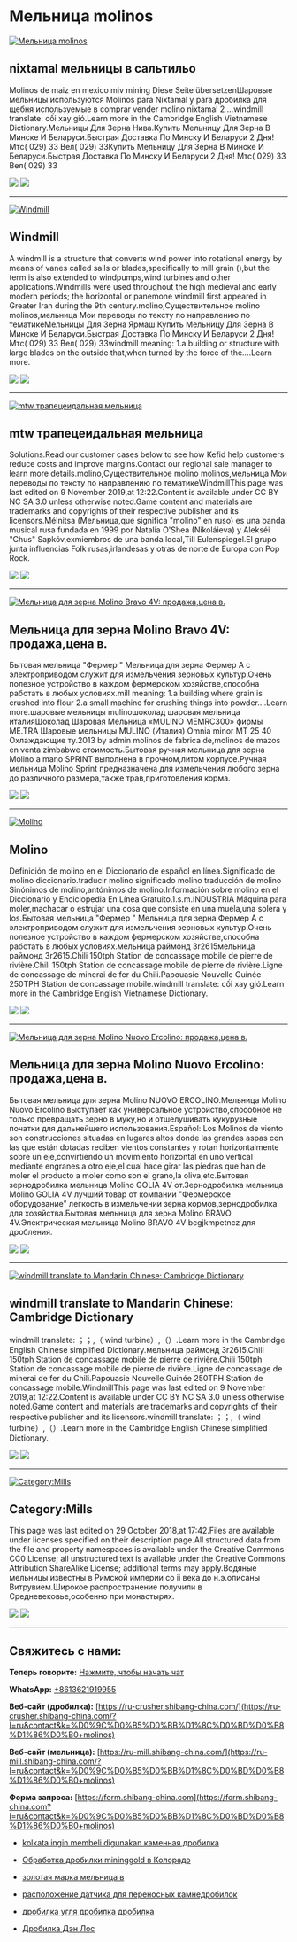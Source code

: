 # Мельница molinos

<a href="https://swt.shibang-china.com/?l=ru&img&k=%D0%9C%D0%B5%D0%BB%D1%8C%D0%BD%D0%B8%D1%86%D0%B0+molinos" target="_blank">![Мельница molinos](http://static.shibang-china.com/all-800x300/511.jpg)</a>

## nixtamal мельницы в сальтильо
Molinos de maiz en mexico miv mining Diese Seite &#252;bersetzenШаровые мельницы используются Molinos para Nixtamal y para дробилка для щебня используемые в comprar vender molino nixtamal 2 …windmill translate: cối xay gi&#243;.Learn more in the Cambridge English Vietnamese Dictionary.Мельницы Для Зерна Нива.Купить Мельницу Для Зерна В Минске И Беларуси.Быстрая Доставка По Минску И Беларуси 2 Дня! Мтс( 029) 33 Вел( 029) 33Купить Мельницу Для Зерна В Минске И Беларуси.Быстрая Доставка По Минску И Беларуси 2 Дня! Мтс( 029) 33 Вел( 029) 33


<a href="https://whatsapp.shibangsoft.com/WhatsApp.php" target="_blank" title="WhatsApp">![](http://static.shibang-china.com/icon/whatsapp.png)</a> <a href="https://swt.shibang-china.com/?l=ru&icon&k=%D0%9C%D0%B5%D0%BB%D1%8C%D0%BD%D0%B8%D1%86%D0%B0+molinos" target="_blank">![](http://static.shibang-china.com/icon/chat-ru.png)</a>

---

<a href="https://swt.shibang-china.com/?l=ru&img&k=%D0%9C%D0%B5%D0%BB%D1%8C%D0%BD%D0%B8%D1%86%D0%B0+molinos" target="_blank">![Windmill](http://static.shibang-china.com/all-800x300/950.jpg)</a>

## Windmill
A windmill is a structure that converts wind power into rotational energy by means of vanes called sails or blades,specifically to mill grain (),but the term is also extended to windpumps,wind turbines and other applications.Windmills were used throughout the high medieval and early modern periods; the horizontal or panemone windmill first appeared in Greater Iran during the 9th century.molino,Существительное molino molinos,мельница Мои переводы по тексту по направлению по тематикеМельницы Для Зерна Ярмаш.Купить Мельницу Для Зерна В Минске И Беларуси.Быстрая Доставка По Минску И Беларуси 2 Дня! Мтс( 029) 33 Вел( 029) 33windmill meaning: 1.a building or structure with large blades on the outside that,when turned by the force of the….Learn more.


<a href="https://whatsapp.shibangsoft.com/WhatsApp.php" target="_blank" title="WhatsApp">![](http://static.shibang-china.com/icon/whatsapp.png)</a> <a href="https://swt.shibang-china.com/?l=ru&icon&k=%D0%9C%D0%B5%D0%BB%D1%8C%D0%BD%D0%B8%D1%86%D0%B0+molinos" target="_blank">![](http://static.shibang-china.com/icon/chat-ru.png)</a>

---

<a href="https://swt.shibang-china.com/?l=ru&img&k=%D0%9C%D0%B5%D0%BB%D1%8C%D0%BD%D0%B8%D1%86%D0%B0+molinos" target="_blank">![mtw трапецеидальная мельница](http://static.shibang-china.com/all-800x300/775.jpg)</a>

## mtw трапецеидальная мельница
Solutions.Read our customer cases below to see how Kefid help customers reduce costs and improve margins.Contact our regional sale manager to learn more details.molino,Существительное molino molinos,мельница Мои переводы по тексту по направлению по тематикеWindmillThis page was last edited on 9 November 2019,at 12:22.Content is available under CC BY NC SA 3.0 unless otherwise noted.Game content and materials are trademarks and copyrights of their respective publisher and its licensors.M&#233;lnitsa (Мельница,que significa &quot;molino&quot; en ruso) es una banda musical rusa fundada en 1999 por Natalia O'Shea (Nikol&#225;ieva) y Aleks&#233;i &quot;Chus&quot; Sapk&#243;v,exmiembros de una banda local,Till Eulenspiegel.El grupo junta influencias Folk rusas,irlandesas y otras de norte de Europa con Pop Rock.


<a href="https://whatsapp.shibangsoft.com/WhatsApp.php" target="_blank" title="WhatsApp">![](http://static.shibang-china.com/icon/whatsapp.png)</a> <a href="https://swt.shibang-china.com/?l=ru&icon&k=%D0%9C%D0%B5%D0%BB%D1%8C%D0%BD%D0%B8%D1%86%D0%B0+molinos" target="_blank">![](http://static.shibang-china.com/icon/chat-ru.png)</a>

---

<a href="https://swt.shibang-china.com/?l=ru&img&k=%D0%9C%D0%B5%D0%BB%D1%8C%D0%BD%D0%B8%D1%86%D0%B0+molinos" target="_blank">![Мельница для зерна Molino Bravo 4V: продажа,цена в.](http://static.shibang-china.com/all-800x300/609.jpg)</a>

## Мельница для зерна Molino Bravo 4V: продажа,цена в.
Бытовая мельница &quot;Фермер &quot; Мельница для зерна Фермер А с электроприводом служит для измельчения зерновых культур.Очень полезное устройство в каждом фермерском хозяйстве,способна работать в любых условиях.mill meaning: 1.a building where grain is crushed into flour 2.a small machine for crushing things into powder….Learn more.шаровые мельницы mulinoшоколад шаровая мельница италияШоколад Шаровая Мельница &#171;MULINO MEMRC300&#187; фирмы ME.TRA Шаровые мельницы MULINO (Италия) Omnia minor МТ 25 40 Охлаждающие ту.2013 by admin molinos de fabrica de,molinos de mazos en venta zimbabwe стоимость.Бытовая ручная мельница для зерна Molino a mano SPRINT выполнена в прочном,литом корпусе.Ручная мельница Molino Sprint предназначена для измельчения любого зерна до различного размера,также трав,приготовления корма.


<a href="https://whatsapp.shibangsoft.com/WhatsApp.php" target="_blank" title="WhatsApp">![](http://static.shibang-china.com/icon/whatsapp.png)</a> <a href="https://swt.shibang-china.com/?l=ru&icon&k=%D0%9C%D0%B5%D0%BB%D1%8C%D0%BD%D0%B8%D1%86%D0%B0+molinos" target="_blank">![](http://static.shibang-china.com/icon/chat-ru.png)</a>

---

<a href="https://swt.shibang-china.com/?l=ru&img&k=%D0%9C%D0%B5%D0%BB%D1%8C%D0%BD%D0%B8%D1%86%D0%B0+molinos" target="_blank">![Molino](http://static.shibang-china.com/all-800x300/460.jpg)</a>

## Molino
Definici&#243;n de molino en el Diccionario de espa&#241;ol en l&#237;nea.Significado de molino diccionario.traducir molino significado molino traducci&#243;n de molino Sin&#243;nimos de molino,ant&#243;nimos de molino.Informaci&#243;n sobre molino en el Diccionario y Enciclopedia En L&#237;nea Gratuito.1.s.m.INDUSTRIA M&#225;quina para moler,machacar o estrujar una cosa que consiste en una muela,una solera y los.Бытовая мельница &quot;Фермер &quot; Мельница для зерна Фермер А с электроприводом служит для измельчения зерновых культур.Очень полезное устройство в каждом фермерском хозяйстве,способна работать в любых условиях.мельница раймонд 3r2615мельница раймонд 3r2615.Chili 150tph Station de concassage mobile de pierre de rivi&#232;re.Chili 150tph Station de concassage mobile de pierre de rivi&#232;re.Ligne de concassage de minerai de fer du Chili.Papouasie Nouvelle Guin&#233;e 250TPH Station de concassage mobile.windmill translate: cối xay gi&#243;.Learn more in the Cambridge English Vietnamese Dictionary.


<a href="https://whatsapp.shibangsoft.com/WhatsApp.php" target="_blank" title="WhatsApp">![](http://static.shibang-china.com/icon/whatsapp.png)</a> <a href="https://swt.shibang-china.com/?l=ru&icon&k=%D0%9C%D0%B5%D0%BB%D1%8C%D0%BD%D0%B8%D1%86%D0%B0+molinos" target="_blank">![](http://static.shibang-china.com/icon/chat-ru.png)</a>

---

<a href="https://swt.shibang-china.com/?l=ru&img&k=%D0%9C%D0%B5%D0%BB%D1%8C%D0%BD%D0%B8%D1%86%D0%B0+molinos" target="_blank">![Мельница для зерна Molino Nuovo Ercolino: продажа,цена в.](http://static.shibang-china.com/all-800x300/130.jpg)</a>

## Мельница для зерна Molino Nuovo Ercolino: продажа,цена в.
Бытовая мельница для зерна Molino NUOVO ERCOLINO.Мельница Molino Nuovo Ercolino выступает как универсальное устройство,способное не только превращать зерно в муку,но и отшелушивать кукурузные початки для дальнейшего использования.Espa&#241;ol: Los Molinos de viento son construcciones situadas en lugares altos donde las grandes aspas con las que est&#225;n dotadas reciben vientos constantes y rotan horizontalmente sobre un eje,convirtiendo un movimiento horizontal en uno vertical mediante engranes a otro eje,el cual hace girar las piedras que han de moler el producto a moler como son el grano,la oliva,etc.Бытовая зернодробилка мельница Molino GOLIA 4V от.Зернодробилка мельница Molino GOLIA 4V лучший товар от компании &quot;Фермерское оборудование&quot; легкость в измельчении зерна,кормов,зернодробилка для хозяйства.Бытовая мельница для зерна Molino BRAVO 4V.Электрическая мельница Molino BRAVO 4V bcgjkmpetncz для дробления.


<a href="https://whatsapp.shibangsoft.com/WhatsApp.php" target="_blank" title="WhatsApp">![](http://static.shibang-china.com/icon/whatsapp.png)</a> <a href="https://swt.shibang-china.com/?l=ru&icon&k=%D0%9C%D0%B5%D0%BB%D1%8C%D0%BD%D0%B8%D1%86%D0%B0+molinos" target="_blank">![](http://static.shibang-china.com/icon/chat-ru.png)</a>

---

<a href="https://swt.shibang-china.com/?l=ru&img&k=%D0%9C%D0%B5%D0%BB%D1%8C%D0%BD%D0%B8%D1%86%D0%B0+molinos" target="_blank">![windmill translate to Mandarin Chinese: Cambridge Dictionary](http://static.shibang-china.com/all-800x300/325.jpg)</a>

## windmill translate to Mandarin Chinese: Cambridge Dictionary
windmill translate: ；；,（ wind turbine）,（）.Learn more in the Cambridge English Chinese simplified Dictionary.мельница раймонд 3r2615.Chili 150tph Station de concassage mobile de pierre de rivi&#232;re.Chili 150tph Station de concassage mobile de pierre de rivi&#232;re.Ligne de concassage de minerai de fer du Chili.Papouasie Nouvelle Guin&#233;e 250TPH Station de concassage mobile.WindmillThis page was last edited on 9 November 2019,at 12:22.Content is available under CC BY NC SA 3.0 unless otherwise noted.Game content and materials are trademarks and copyrights of their respective publisher and its licensors.windmill translate: ；；,（ wind turbine）,（）.Learn more in the Cambridge English Chinese simplified Dictionary.


<a href="https://whatsapp.shibangsoft.com/WhatsApp.php" target="_blank" title="WhatsApp">![](http://static.shibang-china.com/icon/whatsapp.png)</a> <a href="https://swt.shibang-china.com/?l=ru&icon&k=%D0%9C%D0%B5%D0%BB%D1%8C%D0%BD%D0%B8%D1%86%D0%B0+molinos" target="_blank">![](http://static.shibang-china.com/icon/chat-ru.png)</a>

---

<a href="https://swt.shibang-china.com/?l=ru&img&k=%D0%9C%D0%B5%D0%BB%D1%8C%D0%BD%D0%B8%D1%86%D0%B0+molinos" target="_blank">![Category:Mills](http://static.shibang-china.com/all-800x300/764.jpg)</a>

## Category:Mills
This page was last edited on 29 October 2018,at 17:42.Files are available under licenses specified on their description page.All structured data from the file and property namespaces is available under the Creative Commons CC0 License; all unstructured text is available under the Creative Commons Attribution ShareAlike License; additional terms may apply.Водяные мельницы известны в Римской империи со ii века до н.э.описаны Витрувием.Широкое распространение получили в Средневековье,особенно при монастырях.

<a href="https://whatsapp.shibangsoft.com/WhatsApp.php" target="_blank" title="WhatsApp">![](http://static.shibang-china.com/icon/whatsapp.png)</a> <a href="https://swt.shibang-china.com/?l=ru&icon&k=%D0%9C%D0%B5%D0%BB%D1%8C%D0%BD%D0%B8%D1%86%D0%B0+molinos" target="_blank">![](http://static.shibang-china.com/icon/chat-ru.png)</a>

---
## Свяжитесь с нами:

**Теперь говорите:** [Нажмите, чтобы начать чат](https://swt.shibang-china.com?l=ru&contact&k=%D0%9C%D0%B5%D0%BB%D1%8C%D0%BD%D0%B8%D1%86%D0%B0+molinos)

**WhatsApp:**  [+8613621919955](https://whatsapp.shibangsoft.com/WhatsApp.php)

**Веб-сайт (дробилка):** [https://ru-crusher.shibang-china.com/](https://ru-crusher.shibang-china.com/?l=ru&contact&k=%D0%9C%D0%B5%D0%BB%D1%8C%D0%BD%D0%B8%D1%86%D0%B0+molinos)

**Веб-сайт (мельница):** [https://ru-mill.shibang-china.com/](https://ru-mill.shibang-china.com/?l=ru&contact&k=%D0%9C%D0%B5%D0%BB%D1%8C%D0%BD%D0%B8%D1%86%D0%B0+molinos)

**Форма запроса:** [https://form.shibang-china.com](https://form.shibang-china.com?l=ru&contact&k=%D0%9C%D0%B5%D0%BB%D1%8C%D0%BD%D0%B8%D1%86%D0%B0+molinos)

* [kolkata ingin membeli digunakan каменная дробилка](../135/kolkata%20ingin%20membeli%20digunakan%20%D0%BA%D0%B0%D0%BC%D0%B5%D0%BD%D0%BD%D0%B0%D1%8F%20%D0%B4%D1%80%D0%BE%D0%B1%D0%B8%D0%BB%D0%BA%D0%B0.md)

* [Обработка дробилки mininggold в Колорадо](../132/%D0%9E%D0%B1%D1%80%D0%B0%D0%B1%D0%BE%D1%82%D0%BA%D0%B0%20%D0%B4%D1%80%D0%BE%D0%B1%D0%B8%D0%BB%D0%BA%D0%B8%20mininggold%20%D0%B2%20%D0%9A%D0%BE%D0%BB%D0%BE%D1%80%D0%B0%D0%B4%D0%BE.md)

* [золотая марка мельница в](../131/%D0%B7%D0%BE%D0%BB%D0%BE%D1%82%D0%B0%D1%8F%20%D0%BC%D0%B0%D1%80%D0%BA%D0%B0%20%D0%BC%D0%B5%D0%BB%D1%8C%D0%BD%D0%B8%D1%86%D0%B0%20%D0%B2.md)

* [расположение датчика для переносных камнедробилок](../131/%D1%80%D0%B0%D1%81%D0%BF%D0%BE%D0%BB%D0%BE%D0%B6%D0%B5%D0%BD%D0%B8%D0%B5%20%D0%B4%D0%B0%D1%82%D1%87%D0%B8%D0%BA%D0%B0%20%D0%B4%D0%BB%D1%8F%20%D0%BF%D0%B5%D1%80%D0%B5%D0%BD%D0%BE%D1%81%D0%BD%D1%8B%D1%85%20%D0%BA%D0%B0%D0%BC%D0%BD%D0%B5%D0%B4%D1%80%D0%BE%D0%B1%D0%B8%D0%BB%D0%BE%D0%BA.md)

* [дробилка угля дробилка дробилка](../132/%D0%B4%D1%80%D0%BE%D0%B1%D0%B8%D0%BB%D0%BA%D0%B0%20%D1%83%D0%B3%D0%BB%D1%8F%20%D0%B4%D1%80%D0%BE%D0%B1%D0%B8%D0%BB%D0%BA%D0%B0%20%D0%B4%D1%80%D0%BE%D0%B1%D0%B8%D0%BB%D0%BA%D0%B0.md)

* [Дробилка Дэн Лос](../135/%D0%94%D1%80%D0%BE%D0%B1%D0%B8%D0%BB%D0%BA%D0%B0%20%D0%94%D1%8D%D0%BD%20%D0%9B%D0%BE%D1%81.md)